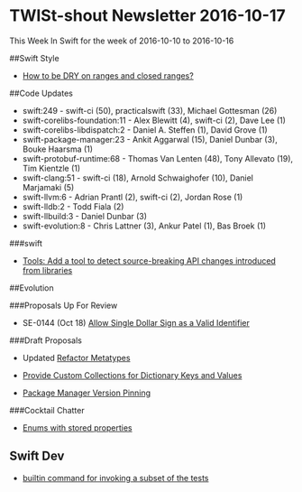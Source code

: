 # TWISt-shout Newsletter 2016-10-17
This Week In Swift for the week of 2016-10-10 to 2016-10-16

##Swift Style

* [How to be DRY on ranges and closed ranges?](https://lists.swift.org/pipermail/swift-users/Week-of-Mon-20161010/003631.html)

##Code Updates

* swift:249 - swift-ci (50), practicalswift (33), Michael Gottesman (26)
* swift-corelibs-foundation:11 - Alex Blewitt (4), swift-ci (2), Dave Lee (1)
* swift-corelibs-libdispatch:2 - Daniel A. Steffen (1), David Grove (1)
* swift-package-manager:23 - Ankit Aggarwal (15), Daniel Dunbar (3), Bouke Haarsma (1)
* swift-protobuf-runtime:68 - Thomas Van Lenten (48), Tony Allevato (19), Tim Kientzle (1)
* swift-clang:51 - swift-ci (18), Arnold Schwaighofer (10), Daniel Marjamaki (5)
* swift-llvm:6 - Adrian Prantl (2), swift-ci (2), Jordan Rose (1)
* swift-lldb:2 - Todd Fiala (2)
* swift-llbuild:3 - Daniel Dunbar (3)
* swift-evolution:8 - Chris Lattner (3), Ankur Patel (1), Bas Broek (1)

###swift

* [Tools: Add a tool to detect source-breaking API changes introduced from libraries](https://github.com/apple/swift/commit/452ebbc6eb7c0e28fa92ddb6095c7877120bc0b0)

##Evolution

###Proposals Up For Review

* SE-0144 (Oct 18) [Allow Single Dollar	Sign as a Valid Identifier](https://lists.swift.org/pipermail/swift-evolution-announce/2016-October/000291.html)
  
###Draft Proposals

* Updated [Refactor Metatypes](https://lists.swift.org/pipermail/swift-evolution/Week-of-Mon-20161010/027792.html)

* [Provide Custom Collections for	Dictionary Keys and Values](https://lists.swift.org/pipermail/swift-evolution/Week-of-Mon-20161010/027815.html)

* [Package Manager Version Pinning](https://lists.swift.org/pipermail/swift-build-dev/Week-of-Mon-20161010/000641.html)

###Cocktail Chatter

* [Enums with stored properties](https://lists.swift.org/pipermail/swift-evolution/Week-of-Mon-20161010/027734.html)

## Swift Dev

* [builtin command for invoking a subset of the tests](https://lists.swift.org/pipermail/swift-dev/Week-of-Mon-20161010/003217.html)


